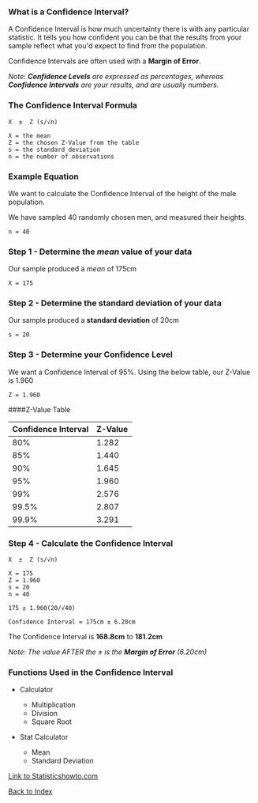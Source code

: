 ### What is a Confidence Interval?
A Confidence Interval is how much uncertainty there is with any particular statistic. It tells you how confident you can be that the results from your sample reflect what you'd expect to find from the population. 

Confidence Intervals are often used with a **Margin of Error**.

*Note: **Confidence Levels** are expressed as percentages, whereas **Confidence Intervals** are your results, and are usually numbers.*


### The Confidence Interval Formula

    X  ±  Z (s/√n)
    
    X = the mean
    Z = the chosen Z-Value from the table
    s = the standard deviation
    n = the number of observations


### Example Equation
We want to calculate the Confidence Interval of the height of the male population.

We have sampled 40 randomly chosen men, and measured their heights.

    n = 40
    
### Step 1 - Determine the *mean* value of your data
Our sample produced a *mean* of 175cm

    X = 175

### Step 2 - Determine the **standard deviation** of your data
Our sample produced a **standard deviation** of 20cm

    s = 20
    
### Step 3 - Determine your Confidence Level
We want a Confidence Interval of 95%.  Using the below table, our Z-Value is 1.960

    Z = 1.960
    
####Z-Value Table

| Confidence Interval | Z-Value |
| --- | --- | 
| 80% | 1.282 |
| 85% | 1.440 |
| 90% | 1.645 |
| 95% | 1.960 |
| 99% | 2.576 |
| 99.5% | 2.807 |
| 99.9% | 3.291 |

### Step 4 - Calculate the Confidence Interval

    X  ±  Z (s/√n)
    
    X = 175
    Z = 1.960
    s = 20
    n = 40
    
    175 ± 1.960(20/√40)
    
    Confidence Interval = 175cm ± 6.20cm
    
The Confidence Interval is **168.8cm** to **181.2cm**

*Note: The value AFTER the ± is the **Margin of Error** (6.20cm)*

### Functions Used in the Confidence Interval
 * Calculator
   * Multiplication
   * Division
   * Square Root
   
 * Stat Calculator
   * Mean
   * Standard Deviation
 
 [Link to Statisticshowto.com](https://www.statisticshowto.com/probability-and-statistics/confidence-interval/)
 
 [Back to Index](README.md)

